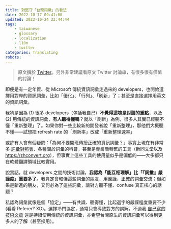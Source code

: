 ```yaml
---
title: 對堅守「台灣詞彙」的看法
date: 2022-10-17 09:41:00
updated: 2022-10-24 22:44:44
tags:
    - taiwanese
    - glossary
    - localization
    - l10n
    - twitter
categories: Translating
robots:
---
```


> 原文撰於 [Twitter](https://twitter.com/bystartw/status/1581822690561695744?s=61&t=E09UfEWbDsXiuks4rs0Y3g)。另外非常建議看原文 Twitter 討論串，有很多很有價值的討論！

即便是有一定年資、從 Microsoft 傳統資訊詞彙走過來的 developers，也開始選擇用對岸的資訊詞彙，比如「優化」、「行列」、「刷新」了；甚至是直接選擇用英文的資訊詞彙。

我猜是因為 (1) 很多 developers（包括我自己）**不覺得這塊是討論的重點**，以及 (2) 用傳統的資訊詞彙，**有人聽得懂嗎**？就以「刷新」為例，很多人其實已經聽不懂「重新整理」了。如果你對一些比較新的開發者說「重新整理」，那他們大概聽不懂——試想把 refresh rate 的「刷新率」改成「重新整理速率」

或許有人會有個疑問：「為何不要開班傳授正確的資訊詞彙？」事實上現在有非常多 [詞彙對照表](https://hackmd.io/@l10n-tw/glossaries)、各種關於詞彙的科普，甚至是專業簡轉繁的工具（新同文堂以及 <https://zhconvert.org>），但事實上這些工具的使用量似乎是偏低的——大多都只在軟體翻譯領域比較實用。

說實話，就 developers 之間的技術討論，**我認為「能互相理解」比「『詞彙』嚴謹度」重要多了**。我肯定會和懂這些詞彙的朋友，用嚴謹、正確的詞彙交流；但如果是新進的朋友，又何必為了這些詞彙，讓對方聽不懂、confuse 真正核心的話題？

私認為詞彙就像是個「協定」——有共識、聽得懂，比起選字的嚴謹程度重要不少 (看看 Referer? XD)。選擇冷門協定，通常只會導致對方的誤解。不過我 [自己寫的技術文章](https://blog.pan93.com/what-is-rust-async/) 還是持續使用傳統的資訊詞彙，亦希望台灣原生的資訊詞彙可以得到更多人的了解（甚至採用）。
